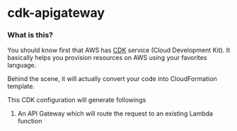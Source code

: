 # cdk-apigateway

### What is this?
You should know first that AWS has [CDK](https://aws.amazon.com/cdk/) service (Cloud Development Kit). It basically helps you provision resources on AWS using your favorites language.

Behind the scene, it will actually convert your code into CloudFormation template.

This CDK configuration will generate followings
1. An API Gateway which will route the request to an existing Lambda function
